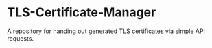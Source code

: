 # TLS-Certificate-Manager
A repository for handing out generated TLS certificates via simple API requests.
